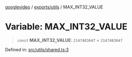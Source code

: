 [googlevideo](../../../README.md) / [exports/utils](../README.md) / MAX\_INT32\_VALUE

# Variable: MAX\_INT32\_VALUE

> `const` **MAX\_INT32\_VALUE**: `2147483647` = `2147483647`

Defined in: [src/utils/shared.ts:3](https://github.com/LuanRT/googlevideo/blob/dbf946453f309f019ca5c8a163ede31e16e7831d/src/utils/shared.ts#L3)
